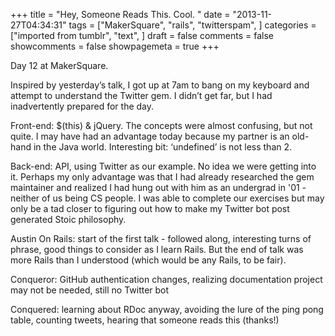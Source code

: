 +++
title = "Hey, Someone Reads This. Cool. "
date = "2013-11-27T04:34:31"
tags = ["MakerSquare", "rails", "twitterspam", ]
categories = ["imported from tumblr", "text", ]
draft = false
comments = false
showcomments = false
showpagemeta = true
+++

<p>Day 12 at MakerSquare. </p>

<p>Inspired by yesterday&rsquo;s talk, I got up at 7am to bang on my keyboard and attempt to understand the Twitter gem. I didn&rsquo;t get far, but I had inadvertently prepared for the day. </p>

<p>Front-end: $(this) &amp; jQuery. The concepts were almost confusing, but not quite. I may have had an advantage today because my partner is an old-hand in the Java world. Interesting bit: &lsquo;undefined&rsquo; is not less than 2. </p>

<p>Back-end: API, using Twitter as our example. No idea we were getting into it. Perhaps my only advantage was that I had already researched the gem maintainer and realized I had hung out with him as an undergrad in '01 - neither of us being CS people. I was able to complete our exercises but may only be a tad closer to figuring out how to make my Twitter bot post generated Stoic philosophy. </p>

<p>Austin On Rails: start of the first talk - followed along, interesting turns of phrase, good things to consider as I learn Rails. But the end of talk was more Rails than I understood (which would be any Rails, to be fair). </p>

<p>Conqueror: GitHub authentication changes, realizing documentation project may not be needed, still no Twitter bot</p>

<p>Conquered: learning about RDoc anyway, avoiding the lure of the ping pong table, counting tweets, hearing that someone reads this (thanks!)</p>